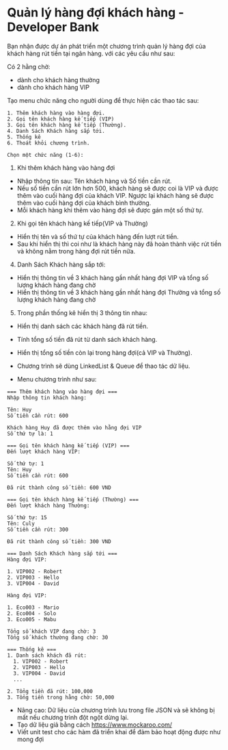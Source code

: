 # Quản lý hàng đợi khách hàng - Developer Bank

Bạn nhận được dự án phát triển một chương trình quản lý hàng đợi của khách hàng rút tiền tại ngân hàng. với các yêu cầu như sau:

Có 2 hằng chờ:
- dành cho khách hàng thường
- dành cho khách hàng VIP

Tạo menu chức năng cho người dùng để thực hiện các thao tác sau:

```console
1. Thêm khách hàng vào hàng đợi.
2. Gọi tên khách hàng kế tiếp (VIP)
3. Gọi tên khách hàng kế tiếp (Thường).
4. Danh Sách Khách hàng sắp tới.
5. Thống kê
6. Thoát khỏi chương trình.

Chọn một chức năng (1-6): 
```

1. Khi thêm khách hàng vào hàng đợi
  - Nhập thông tin sau: Tên khách hàng và Số tiền cần rút. 
  - Nếu số tiền cần rút lớn hơn 500, khách hàng sẽ được coi là VIP và được thêm vào cuối hàng đợi của khách VIP. Ngược lại khách hàng sẽ được thêm vào cuối hàng đợi của khách bình thường.
  - Mỗi khách hàng khi thêm vào hàng đợi sẽ được gán một số thứ tự.

2. Khi gọi tên khách hàng kế tiếp(VIP và Thường)
  - Hiển thị tên và số thứ tự của khách hàng đến lượt rút tiền.
  - Sau khi hiển thị thì coi như là khách hàng này đã hoàn thành việc rút tiền và không nằm trong hàng đợi rút tiền nữa.

4. Danh Sách Khách hàng sắp tới:
  - Hiển thị thông tin về 3 khách hàng gần nhất hàng đợi VIP và tổng số lượng khách hàng đang chờ
  - Hiển thị thông tin về 3 khách hàng gần nhất hàng đợi Thường và tổng số lượng khách hàng đang chờ

5. Trong phần thống kê hiển thị 3 thông tin nhau:
  - Hiển thị danh sách các khách hàng đã rút tiền.
  - Tính tổng số tiền đã rút từ danh sách khách hàng.
  - Hiển thị tổng số tiền còn lại trong hàng đợi(cả VIP và Thường).

- Chương trình sẽ dùng LinkedList & Queue để thao tác dữ liệu.
- Menu chương trình như sau:

```console
=== Thêm khách hàng vào hàng đợi ===
Nhập thông tin khách hàng:

Tên: Huy
Số tiền cần rút: 600

Khách hàng Huy đã được thêm vào hằng đợi VIP
Số thứ tự là: 1
```

```console
=== Gọi tên khách hàng kế tiếp (VIP) ===
Đến lượt khách hàng VIP:

Số thứ tự: 1
Tên: Huy
Số tiền cần rút: 600

Đã rút thành công số tiền: 600 VND
```

```console
=== Gọi tên khách hàng kế tiếp (Thường) ===
Đến lượt khách hàng Thường:

Số thứ tự: 15
Tên: Culy
Số tiền cần rút: 300

Đã rút thành công số tiền: 300 VND
```

```console
=== Danh Sách Khách hàng sắp tới ===
Hàng đợi VIP:

1. VIP002 - Robert
2. VIP003 - Hello
3. VIP004 - David

Hàng đợi VIP:

1. Eco003 - Mario
2. Eco004 - Solo
3. Eco005 - Mabu

Tổng số khách VIP đang chờ: 3
Tổng số khách thường đang chờ: 30
```

```console
=== Thống kê ===
1. Danh sách khách đã rút:
  1. VIP002 - Robert
  2. VIP003 - Hello
  3. VIP004 - David
  ...

2. Tổng tiền đã rút: 100,000
3. Tổng tiền trong hằng chờ: 50,000
```

- Nâng cao: Dữ liệu của chương trình lưu trong file JSON và sẽ không bị mất nếu chương trình đột ngột dừng lại.
- Tạo dữ liệu giả bằng cách https://www.mockaroo.com/
- Viết unit test cho các hàm đã triển khai để đảm bảo hoạt động được như mong đợi

